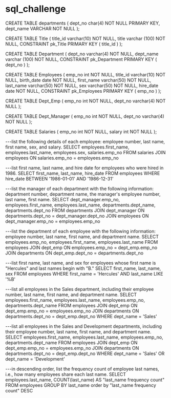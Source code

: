 # sql_challenge
CREATE TABLE departments (
    dept_no char(4)   NOT NULL PRIMARY KEY,
    dept_name VARCHAR   NOT NULL
);

CREATE TABLE Title (
    title_id varchar(10)   NOT NULL,
    title varchar (100)   NOT NULL,
    CONSTRAINT pk_Title PRIMARY KEY (
        title_id
     )
);

CREATE TABLE Department (
    dept_no varchar(4)   NOT NULL,
    dept_name varchar (100)   NOT NULL,
    CONSTRAINT pk_Department PRIMARY KEY (
        dept_no
     )
);

CREATE TABLE Employees (
    emp_no int   NOT NULL,
    title_id varchar(10)   NOT NULL,
    birth_date date   NOT NULL,
    first_name varchar(50)   NOT NULL,
    last_name varchar(50)   NOT NULL,
    sex varchar(50)   NOT NULL,
    hire_date date   NOT NULL,
    CONSTRAINT pk_Employees PRIMARY KEY (
        emp_no
     )
);

CREATE TABLE Dept_Emp (
    emp_no int   NOT NULL,
    dept_no varchar(4)   NOT NULL
);

CREATE TABLE Dept_Manager (
    emp_no int   NOT NULL,
    dept_no varchar(4)   NOT NULL
);

CREATE TABLE Salaries (
    emp_no int   NOT NULL,
    salary int   NOT NULL
);

---list the following details of each employee: employee number, last name, first name, sex, and salary.
SELECT employees.first_name, employees.last_name, employees.sex, salaries.emp_no
FROM salaries
JOIN employees
	ON salaries.emp_no = employees.emp_no

---list first name, last name, and hire date for employees who were hired in 1986.
SELECT first_name, last_name, hire_date
FROM employees
WHERE hire_date BETWEEN '1986-01-01' AND '1986-12-31'

---list the manager of each department with the following information: department number, department name, the manager's employee number, last name, first name.
SELECT dept_manager.emp_no, employees.first_name, employees.last_name, departments.dept_name, departments.dept_no
FROM departments
JOIN dept_manager
ON departments.dept_no = dept_manager.dept_no
JOIN employees
ON dept_manager.emp_no = employees.emp_no

---list the department of each employee with the following information: employee number, last name, first name, and department name.
SELECT employees.emp_no, employees.first_name, employees.last_name
FROM employees
JOIN dept_emp
ON employees.emp_no = dept_emp.emp_no
JOIN departments
ON dept_emp.dept_no = departments.dept_no

---list first name, last name, and sex for employees whose first name is "Hercules" and last names begin with "B."
SELECT first_name, last_name, sex
FROM employees
WHERE first_name = 'Hercules' AND last_name LIKE '%B'

---list all employees in the Sales department, including their employee number, last name, first name, and department name.
SELECT employees.first_name, employees.last_name, employees.emp_no, departments.dept_name
FROM employees
JOIN dept_emp
ON dept_emp.emp_no = employees.emp_no
JOIN departments
ON departments.dept_no = dept_emp.dept_no
WHERE dept_name = 'Sales'

---list all employees in the Sales and Development departments, including their employee number, last name, first name, and department name.
SELECT employees.first_name, employees.last_name, employees.emp_no, departments.dept_name
FROM employees
JOIN dept_emp
ON dept_emp.emp_no = employees.emp_no
JOIN departments
ON departments.dept_no = dept_emp.dept_no
WHERE dept_name = 'Sales' OR dept_name = 'Development'

---in descending order, list the frequency count of employee last names, i.e., how many employees share each last name.
SELECT employees.last_name, COUNT(last_name) AS "last_name frequency count"
FROM employees
GROUP BY last_name
order by "last_name frequency count" DESC
